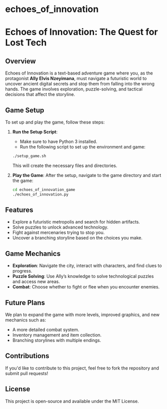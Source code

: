# echoes_of_innovation

# Echoes of Innovation: The Quest for Lost Tech

## Overview
Echoes of Innovation is a text-based adventure game where you, as the protagonist **Ally Elvis Nzeyimana**, must navigate a futuristic world to uncover ancient digital secrets and stop them from falling into the wrong hands. The game involves exploration, puzzle-solving, and tactical decisions that affect the storyline.

## Game Setup
To set up and play the game, follow these steps:

1. **Run the Setup Script**:
    - Make sure to have Python 3 installed.
    - Run the following script to set up the environment and game:
    ```bash
    ./setup_game.sh
    ```
    This will create the necessary files and directories.

2. **Play the Game**:
    After the setup, navigate to the game directory and start the game:
    ```bash
    cd echoes_of_innovation_game
    ./echoes_of_innovation.py
    ```

## Features
- Explore a futuristic metropolis and search for hidden artifacts.
- Solve puzzles to unlock advanced technology.
- Fight against mercenaries trying to stop you.
- Uncover a branching storyline based on the choices you make.

## Game Mechanics
- **Exploration**: Navigate the city, interact with characters, and find clues to progress.
- **Puzzle Solving**: Use Ally’s knowledge to solve technological puzzles and access new areas.
- **Combat**: Choose whether to fight or flee when you encounter enemies.

## Future Plans
We plan to expand the game with more levels, improved graphics, and new mechanics such as:
- A more detailed combat system.
- Inventory management and item collection.
- Branching storylines with multiple endings.

## Contributions
If you'd like to contribute to this project, feel free to fork the repository and submit pull requests!

## License
This project is open-source and available under the MIT License.

